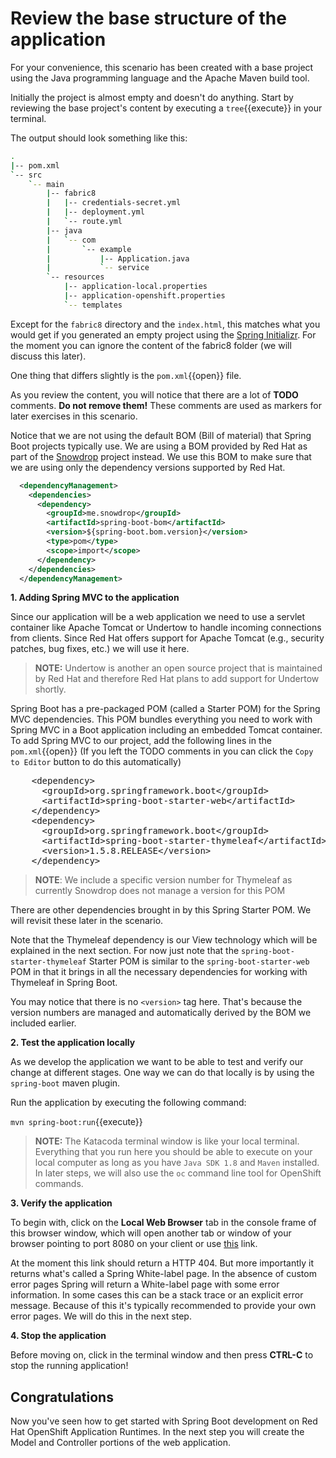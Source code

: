 # Review the base structure of the application

For your convenience, this scenario has been created with a base project using the Java programming language and the Apache Maven build tool.

Initially the project is almost empty and doesn't do anything. Start by reviewing the base project's content by executing a ``tree``{{execute}} in your terminal.

The output should look something like this:

```sh
.
|-- pom.xml
`-- src
    `-- main
        |-- fabric8
        |   |-- credentials-secret.yml
        |   |-- deployment.yml
        |   `-- route.yml
        |-- java
        |   `-- com
        |       `-- example
        |           |-- Application.java
        |           `-- service
        `-- resources
            |-- application-local.properties
            |-- application-openshift.properties
            `-- templates
```


Except for the `fabric8` directory and the `index.html`, this matches what you would get if you generated an empty project using the [Spring Initializr](https://start.spring.io). For the moment you can ignore the content of the fabric8 folder (we will discuss this later).

One thing that differs slightly is the ``pom.xml``{{open}} file.

As you review the content, you will notice that there are a lot of **TODO** comments. **Do not remove them!** These comments are used as markers for later exercises in this scenario. 

Notice that we are not using the default BOM (Bill of material) that Spring Boot projects typically use. We are using a BOM provided by Red Hat as part of the [Snowdrop](http://snowdrop.me/) project instead. We use this BOM to make sure that we are using only the dependency versions supported by Red Hat.

```xml
  <dependencyManagement>
    <dependencies>
      <dependency>
        <groupId>me.snowdrop</groupId>
        <artifactId>spring-boot-bom</artifactId>
        <version>${spring-boot.bom.version}</version>
        <type>pom</type>
        <scope>import</scope>
      </dependency>
    </dependencies>
  </dependencyManagement>
```

**1. Adding Spring MVC to the application**

Since our application will be a web application we need to use a servlet container like Apache Tomcat or Undertow to handle incoming connections from clients. Since Red Hat offers support for Apache Tomcat (e.g., security patches, bug fixes, etc.) we will use it here. 

>**NOTE:** Undertow is another an open source project that is maintained by Red Hat and therefore Red Hat plans to add support for Undertow shortly.

Spring Boot has a pre-packaged POM (called a Starter POM) for the Spring MVC dependencies. This POM bundles everything you need to work with Spring MVC in a Boot application including an embedded Tomcat container. To add Spring MVC to our project, add the following lines in the ``pom.xml``{{open}} (If you left the TODO comments in you can click the `Copy to Editor` button to do this automatically)

<pre class="file" data-filename="pom.xml" data-target="insert" data-marker="<!-- TODO: Add web dependencies here -->">
    &lt;dependency&gt;
      &lt;groupId&gt;org.springframework.boot&lt;/groupId&gt;
      &lt;artifactId&gt;spring-boot-starter-web&lt;/artifactId&gt;
    &lt;/dependency&gt;
    &lt;dependency&gt;
      &lt;groupId&gt;org.springframework.boot&lt;/groupId&gt;
      &lt;artifactId&gt;spring-boot-starter-thymeleaf&lt;/artifactId&gt;
      &lt;version&gt;1.5.8.RELEASE&lt;/version&gt;
    &lt;/dependency&gt;
</pre>

>**NOTE**: We include a specific version number for Thymeleaf as currently Snowdrop does not manage a version for this POM

There are other dependencies brought in by this Spring Starter POM. We will revisit these later in the scenario.

Note that the Thymeleaf dependency is our View technology which will be explained in the next section. For now just note that the `spring-boot-starter-thymeleaf` Starter POM is similar to the `spring-boot-starter-web` POM in that it brings in all the necessary dependencies for working with Thymeleaf in Spring Boot.

You may notice that there is no `<version>` tag here. That's because the version numbers are managed and automatically derived by the BOM we included earlier. 

**2. Test the application locally**

As we develop the application we want to be able to test and verify our change at different stages. One way we can do that locally is by using the `spring-boot` maven plugin.

Run the application by executing the following command:

``mvn spring-boot:run``{{execute}}

>**NOTE:** The Katacoda terminal window is like your local terminal. Everything that you run here you should be able to execute on your local computer as long as you have `Java SDK 1.8` and `Maven` installed. In later steps, we will also use the `oc` command line tool for OpenShift commands.

**3. Verify the application**

To begin with, click on the **Local Web Browser** tab in the console frame of this browser window, which will open another tab or window of your browser pointing to port 8080 on your client or use [this](https://[[HOST_SUBDOMAIN]]-8080-[[KATACODA_HOST]].environments.katacoda.com/) link.

At the moment this link should return a HTTP 404. But more importantly it returns what's called a Spring White-label page. In the absence of custom error pages Spring will return a White-label page with some error information. In some cases this can be a stack trace or an explicit error message. Because of this it's typically recommended to provide your own error pages. We will do this in the next step.

**4. Stop the application**

Before moving on, click in the terminal window and then press **CTRL-C** to stop the running application!

## Congratulations

Now you've seen how to get started with Spring Boot development on Red Hat OpenShift Application Runtimes. In the next step you will create the Model and Controller portions of the web application.
